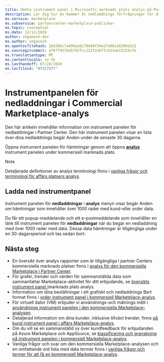 ```yaml
---
title: Hämta instrument panel i Microsofts marknads plats analys på Partner Center
description: Lär dig hur du kommer åt nedladdnings förfrågningar för dina Marketplace-erbjudanden.
ms.service: marketplace
ms.subservice: partnercenter-marketplace-publisher
ms.topic: conceptual
ms.date: 12/11/2019
author: shganesh-dev
ms.author: shganesh
ms.openlocfilehash: 2bd38bc7a499aa9178d49f54e27a88a38206e521
ms.sourcegitcommit: a76ff927bd57d2fcc122fa36f7cb21eb22154cfa
ms.translationtype: MT
ms.contentlocale: sv-SE
ms.lasthandoff: 07/28/2020
ms.locfileid: "87317577"
---
```

# <a name="downloads-dashboard-in-commercial-marketplace-analytics"></a>Instrumentpanelen för nedladdningar i Commercial Marketplace-analys

Den här artikeln innehåller information om instrument panelen för nedladdningar i Partner Center. Den här instrument panelen visar en lista över dina nedladdnings begär Anden under de senaste 30 dagarna.

Öppna instrument panelen för hämtningar genom att öppna **[analys](https://partner.microsoft.com/dashboard/commercial-marketplace/analytics/summary)** instrument panelen under kommersiell marknads plats.

>[!NOTE]
> Detaljerade definitioner av analys terminologi finns i [vanliga frågor och terminologi för affärs platsers analys](./faq-terminology.md).

## <a name="downloads-dashboard"></a>Ladda ned instrumentpanel

Instrument panelen för **nedladdningar** i **analys** menyn visar begär Anden om hämtningar som innehåller över 1000 rader med kund-eller order data.

Du får ett popup-meddelande och ett e-postmeddelande som innehåller en länk till instrument panelen för **nedladdningar** när du begär en nedladdning med över 1000 rader med data. Dessa data hämtningar är tillgängliga under en 30-dagarsperiod och tas sedan bort.

## <a name="next-steps"></a>Nästa steg

- En översikt över analys rapporter som är tillgängliga i partner Centers kommersiella marknads platser finns i [analys för den kommersiella Marketplace i Partner Center](./analytics.md).
- För grafer, trender och värden för sammanställda data som sammanfattar Marketplace-aktivitet för ditt erbjudande, se [översikts instrument panel i](./summary-dashboard.md)marknads plats analys.
- Information om dina beställningar i ett grafiskt och nedladdnings Bart format finns i [order instrument panel i kommersiell Marketplace-analys](./orders-dashboard.md).
- För virtuell dator (VM) erbjuder vi användnings-och mätnings mått i [användnings instrument panelen i den kommersiella Marketplace-analysen](./usage-dashboard.md).
- Detaljerad information om dina kunder, inklusive tillväxt trender, finns [på kund instrument panel i affärs Marketplace-analys](./customer-dashboard.md).
- Om du vill se en sammanställd vy över kundfeedback för erbjudanden på Azure Marketplace och AppSource, se [klassificering och granskning på instrument panelen i kommersiell Marketplace-analys](./ratings-reviews.md).
- Vanliga frågor och svar om den kommersiella Marketplace-analysen och en omfattande ord lista med data termer finns i [vanliga frågor och termer för att få en kommersiell Marketplace-analys](./faq-terminology.md).
